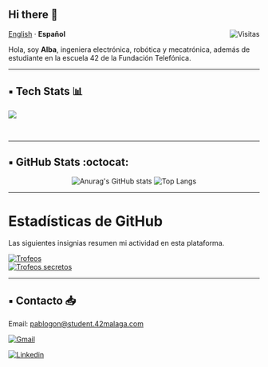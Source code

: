 ## Hi there 👋

<!--
**AlbaMarq/AlbaMarq** is a ✨ _special_ ✨ repository because its `README.md` (this file) appears on your GitHub profile.

Here are some ideas to get you started:

- 🔭 I’m currently working on ...
- 🌱 I’m currently learning ...
- 👯 I’m looking to collaborate on ...
- 🤔 I’m looking for help with ...
- 💬 Ask me about ...
- 📫 How to reach me: ...
- 😄 Pronouns: ...
- ⚡ Fun fact: ...
-->

<picture align="center"> 
	<source media="(prefers-color-scheme: dark)" srcset="YOUR-DARKMODE-IMAGE"> 
	<source media="(prefers-color-scheme: light)" srcset="YOUR-LIGHTMODE-IMAGE"> 
</picture>

<div>
  <!--   ESTO ES PARA PONER UNA FOTO DE LOGO O ALGO ASÍ
    <p align="center">
        <img src=".github/readme/banner-light.png#gh-light-mode-only" alt="Banner (claro)" />
        <img src=".github/readme/banner-dark.png#gh-dark-mode-only" alt="Banner (oscuro)" />
    </p>
  \-->
    <p align="left">
        <a href="/languages/README-en.md">English<a> · <b>Español</b>
        <img align="right" src="https://komarev.com/ghpvc/?username=AlbaMarq" alt="Visitas"/>
    </p>
</div>

Hola, soy **Alba**, ingeniera electrónica, robótica y mecatrónica, además de estudiante en la escuela 42 de la Fundación Telefónica.














---

## ▪️ Tech Stats 📊

<p align="left">
  <a href="https://skillicons.dev">
    <img src="https://skillicons.dev/icons?i=ros,python,c,git,github,vscode,linux" />
  </a>
</p>
<br>

---

## ▪️ GitHub Stats :octocat:

<div align="center">

![Anurag's GitHub stats](https://github-readme-stats.vercel.app/api?username=AlbaMarq&show_icons=true&theme=holi&rank_icon=github) 
![Top Langs](https://github-readme-stats.vercel.app/api/top-langs/?username=AlbaMarq&layout=compact&theme=holi)

</div>

---

# Estadísticas de GitHub

Las siguientes insignias resumen mi actividad en esta plataforma.

<a href="https://github.com/AlbaMarq">
    <img src="https://github-trophies.vercel.app/?username=AlbaMarq&theme=monokai&no-bg=true&no-frame=true&rank=SSS,SS,S,AAA,AA,A,B,C&file=1&column=6&margin-w=5&margin-h=5" alt="Trofeos" weight="200vw"/>
    <br>
    <img src="https://github-trophies.vercel.app/?username=AlbaMarq&theme=monokai&no-bg=true&no-frame=true&rank=SECRET&file=1&column=4&margin-w=5&margin-h=5" alt="Trofeos secretos" weight="200vw"/>
</a>

---

## ▪️ Contacto 📥

Email: pablogon@student.42malaga.com

<a href='mailto:pablogon@student.42malaga.com' target="_blank"><img alt='Gmail' src='https://img.shields.io/badge/Gmail-100000?style=flat&logo=Gmail&logoColor=white&labelColor=EA4335&color=EA4335'/></a>
</a>

<a href='https://www.linkedin.com/in/pablooglez/' target="_blank"><img alt='Linkedin' src='https://img.shields.io/badge/LinkedIn-100000?style=flat&logo=Linkedin&logoColor=white&labelColor=0A66C2&color=0A66C2'/></a>
</a>








